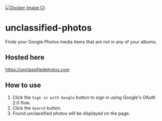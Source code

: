 [![Docker Image CI](https://github.com/fytpet/unclassified-photos/actions/workflows/docker-image.yml/badge.svg)](https://github.com/fytpet/unclassified-photos/actions/workflows/docker-image.yml)

# unclassified-photos
Finds your Google Photos media items that are not in any of your albums.

## Hosted here
https://unclassifiedphotos.com

## How to use
1. Click the `Sign in with Google` button to sign in using Google's OAuth 2.0 flow.
2. Click the `Search` button.
3. Found unclassified photos will be displayed on the page.
